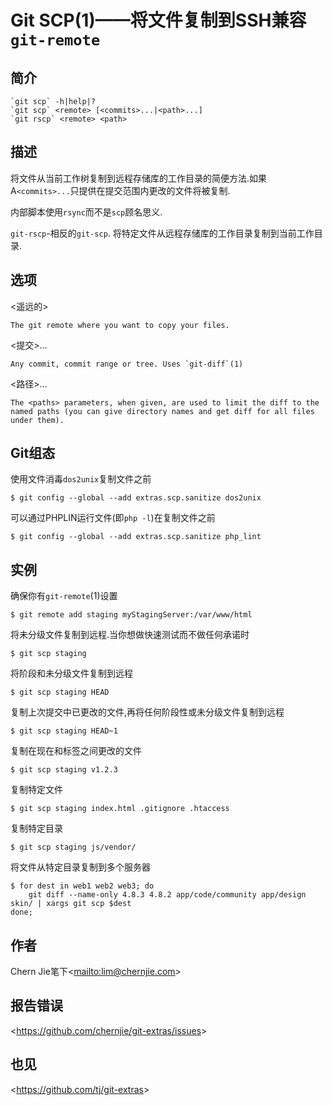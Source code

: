 
# Git SCP(1)——将文件复制到SSH兼容`git-remote`

## 简介

```
`git scp` -h|help|?
`git scp` <remote> [<commits>...|<path>...]
`git rscp` <remote> <path>
```

## 描述

将文件从当前工作树复制到远程存储库的工作目录的简便方法.如果A`<commits>...`只提供在提交范围内更改的文件将被复制.

内部脚本使用`rsync`而不是`scp`顾名思义.

`git-rscp`-相反的`git-scp`. 将特定文件从远程存储库的工作目录复制到当前工作目录.

## 选项

  \<遥远的>

```
The git remote where you want to copy your files.
```

  \<提交>…

```
Any commit, commit range or tree. Uses `git-diff`(1)
```

  \<路径>…

```
The <paths> parameters, when given, are used to limit the diff to the named paths (you can give directory names and get diff for all files under them).
```

## Git组态

使用文件消毒`dos2unix`复制文件之前

```
$ git config --global --add extras.scp.sanitize dos2unix
```

可以通过PHPLIN运行文件(即`php -l`)在复制文件之前

```
$ git config --global --add extras.scp.sanitize php_lint
```

## 实例

确保你有`git-remote`(1)设置

```
$ git remote add staging myStagingServer:/var/www/html
```

将未分级文件复制到远程.当你想做快速测试而不做任何承诺时

```
$ git scp staging
```

将阶段和未分级文件复制到远程

```
$ git scp staging HEAD
```

复制上次提交中已更改的文件,再将任何阶段性或未分级文件复制到远程

```
$ git scp staging HEAD~1
```

复制在现在和标签之间更改的文件

```
$ git scp staging v1.2.3
```

复制特定文件

```
$ git scp staging index.html .gitignore .htaccess
```

复制特定目录

```
$ git scp staging js/vendor/
```

将文件从特定目录复制到多个服务器

```
$ for dest in web1 web2 web3; do
    git diff --name-only 4.8.3 4.8.2 app/code/community app/design skin/ | xargs git scp $dest
done;
```

## 作者

Chern Jie笔下\<<mailto:lim@chernjie.com>>

## 报告错误

\<<https://github.com/chernjie/git-extras/issues>>

## 也见

\<<https://github.com/tj/git-extras>>

